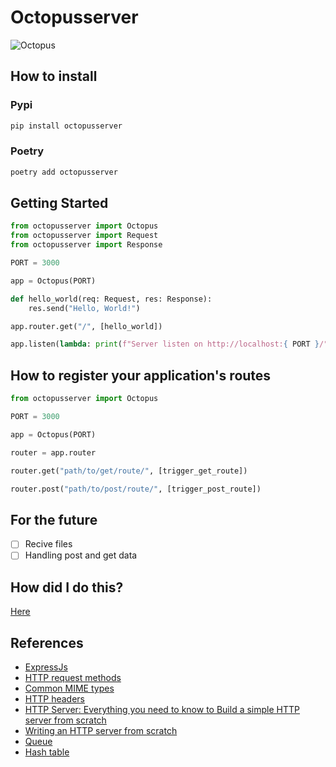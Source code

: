 # Octopusserver

![Octopus](./assets/octopus.png)

## How to install
### Pypi
```bash 
pip install octopusserver
```
### Poetry
```bash 
poetry add octopusserver
```

## Getting Started
```python
from octopusserver import Octopus
from octopusserver import Request
from octopusserver import Response

PORT = 3000

app = Octopus(PORT)

def hello_world(req: Request, res: Response):
    res.send("Hello, World!")

app.router.get("/", [hello_world])

app.listen(lambda: print(f"Server listen on http://localhost:{ PORT }/"))
```

## How to register your application's routes
```python
from octopusserver import Octopus

PORT = 3000

app = Octopus(PORT)

router = app.router

router.get("path/to/get/route/", [trigger_get_route])

router.post("path/to/post/route/", [trigger_post_route])

```

## For the future
- [ ] Recive files
- [ ] Handling post and get data

## How did I do this? 
[Here](./HOW_DID_I_DO_THIS.md) 

## References
* [ExpressJs](https://expressjs.com/)
* [HTTP request methods](https://developer.mozilla.org/en-US/docs/Web/HTTP/Methods)
* [Common MIME types](https://developer.mozilla.org/en-US/docs/Web/HTTP/Basics_of_HTTP/MIME_types/Common_types)
* [HTTP headers](https://developer.mozilla.org/en-US/docs/Web/HTTP/Headers)
* [HTTP Server: Everything you need to know to Build a simple HTTP server from scratch](https://medium.com/from-the-scratch/http-server-what-do-you-need-to-know-to-build-a-simple-http-server-from-scratch-d1ef8945e4fa)
* [Writing an HTTP server from scratch](https://bhch.github.io/posts/2017/11/writing-an-http-server-from-scratch/)
* [Queue](https://en.wikipedia.org/wiki/Queue_(abstract_data_type))
* [Hash table](https://en.wikipedia.org/wiki/Hash_table)